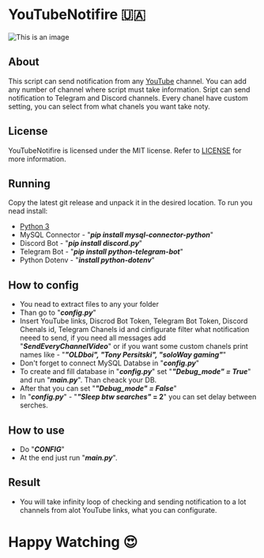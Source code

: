 # YouTubeNotifire 🇺🇦
![This is an image](https://img08.rl0.ru/afisha/e1200x600i/daily.afisha.ru/uploads/images/8/e3/8e3a431d6aed005bdb4dccabc1f719b1.jpg)

## About 
 This script can send notification from any [YouTube](https://www.youtube.com/) channel. You can add any number of channel where script must take information.
 Sript can send notification to Telegram and Discord channels. Every chanel have custom setting, you can select from what chanels you want take noty.
 
## License

YouTubeNotifire is licensed under the MIT license. Refer to [LICENSE](LICENSE)  for more information.


## Running

Copy the latest git release and unpack it in the desired location. To run you nead install:
  *  [Python 3](https://www.python.org/downloads/)
  *  MySQL Connector - "_**pip install mysql-connector-python**_"
  *  Discord Bot - "_**pip install discord.py**_"
  *  Telegram Bot - "_**pip install python-telegram-bot**_"
  *  Python Dotenv - "_**install python-dotenv**_"

## How to config
* You nead to extract files to any your folder
 * Than go to "**_config.py_**"
 * Insert YouTube links, Discrod Bot Token, Telegram Bot Token, Discord Chenals id, Telegram Chanels id and cinfigurate filter what notification neeed to send, if you need all messages add "**_SendEveryChannelVideo_**" or if you want some custom chanels print names like - "**_"OLDboi", "Tony Persitski", "soloWay gaming"_**"
 * Don't forget to connect MySQL Databse in "**_config.py_**"
 * To create and fill database in "**_config.py_**" set "**_"Debug_mode" = True_**" and run  "**_main.py_**". Than cheack your DB.
 * After that you can set "**_"Debug_mode" = False_**"
 * In "**_config.py_**" - "**_"Sleep btw searches"_ = 2**" you can set delay between serches.
 
## How to use
 * Do "**_CONFIG_**"
 * At the end just run "**_main.py_**".

 ## Result 
 * You will take infinity loop of checking and sending notification to a lot channels from alot YouTube links, what you can configurate.

# Happy Watching 😍
 


